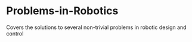 # Problems-in-Robotics
Covers the solutions to several non-trivial problems in robotic design and control
